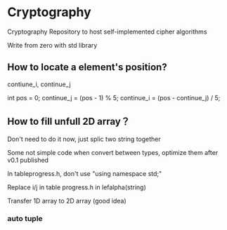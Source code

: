 # Cryptography
Cryptography Repository to host self-implemented cipher algorithms


Write from zero with std library

## How to locate a element's position? 
contiune_i, continue_j 

int pos = 0;
continue_j = (pos - 1) % 5;
continue_i = (pos - continue_j) / 5;

## How to fill unfull 2D array？
Don't need to do it now, just splic two string together

Some not simple code when convert between types, optimize them after v0.1 published

In tableprogress.h, don't use "using namespace std;"

Replace i/j in table progress.h in lefalpha(string)

Transfer 1D array to 2D array (good idea)



### auto tuple